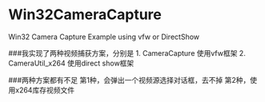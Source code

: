 # Win32CameraCapture
Win32 Camera Capture Example using vfw or DirectShow

###我实现了两种视频捕获方案，分别是
	1. CameraCapture        使用vfw框架
	2. CameraUtil_x264      使用direct show框架

###两种方案都有不足
	第1种，会弹出一个视频源选择对话框，去不掉
	第2种，使用x264库存视频文件

